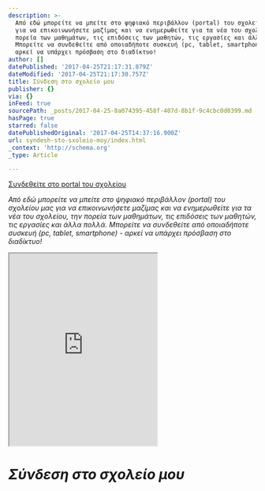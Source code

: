 ```yaml
---
description: >-
  Από εδώ μπορείτε να μπείτε στο ψηφιακό περιβάλλον (portal) του σχολείου μας
  για να επικοινωνήσετε μαζίμας και να ενημερωθείτε για τα νέα του σχολείου, την
  πορεία των μαθημάτων, τις επιδόσεις των μαθητών, τις εργασίες και άλλα πολλά.
  Μπορείτε να συνδεθείτε από οποιαδήποτε συσκευή (pc, tablet, smartphone) -
  αρκεί να υπάρχει πρόσβαση στο διαδίκτυο!
author: []
datePublished: '2017-04-25T21:17:31.879Z'
dateModified: '2017-04-25T21:17:30.757Z'
title: Σύνδεση στο σχολείο μου
publisher: {}
via: {}
inFeed: true
sourcePath: _posts/2017-04-25-8a074395-458f-407d-8b1f-9c4cbc0d0399.md
hasPage: true
starred: false
datePublishedOriginal: '2017-04-25T14:37:16.900Z'
url: syndesh-sto-sxoleio-moy/index.html
_context: 'http://schema.org'
_type: Article

---
```

[Σ&upsi;νδ&epsi;θ&epsi;ίτ&epsi; στο portal το&upsi; σχολ&epsi;ίο&upsi;][0]

_Από εδώ μπορείτε να μπείτε στο ψηφιακό περιβάλλον (portal) του σχολείου μας για να επικοινωνήσετε μαζίμας και να ενημερωθείτε για τα νέα του σχολείου, την πορεία των μαθημάτων, τις επιδόσεις των μαθητών, τις εργασίες και άλλα πολλά. Μπορείτε να συνδεθείτε από οποιαδήποτε συσκευή (pc, tablet, smartphone) - αρκεί να υπάρχει πρόσβαση στο διαδίκτυο!_

<iframe src="https://the-grid.github.io/ed-userhtml/?g=eJzFVstu20YUXVNfcUOhyMYUJcsObOpROH60AdzWSOQ-liNyJA5Cctjh0JJrdNEkbVAg_YEuuum6LQwkCPoI8gfkL_XO8CWrgpNdSVjmcO7cOefcx3B45-izw8lXZ8fgyzCAs_P7pw8OwbRs-4v-oW0fTY7gy48nn5xCr9OFiSBRwiTjEQls-_hTE0xfytix7cVi0Vn0O1zM7clDe6l89dTi8tGSKys7nvTMcWuoN1yGQZSMNrjp7e_vF6vRFo0p8XBNSCUBl0eSRnJkSrqUtjIZgOsTkVA5SuXM2jNB-bPo1ym7GJmHhbk1uYypCTZ6kUwGdHzK5ywa2sUAt0jkZUBBolXp2U0Stbcx5d7llRESgfZOdwAx8TwWzdXjlLiP54Knkee0Z_oawAz3s2YkZMGlYz6ic07h_IG5BRPi85BswUc0ohf4_3MqPBLhQ4LaWAkVbDb4tmW0jHagkF21DGPFPbSpvgbgsSQOyKUDLPJxkRxAjQi68fIOC2MuJInUxJQLjwpLEI-liQP9eFm_dGA3XkLCA-ZBe3v_3tHuCc4p4hYJ2DxyXBSNigGUxHfR9wAxIUTEOGM08FBwhXIDoGqLiEd0DZ_-21Y_N5CWu8DaRL1hQOc08tR2C-ZJ34Fet_sBrtNqJ-wb6sD2jqa3gUIDYLtEoDCuits_ONjdv49vXR5w0QSzUXsacPdxDdSacil56MBOd0XT-m2_kfZoW92KiAaW-MTjC4SPFr1SjfZuX90DsBZ0-phJ6z0sw-TdVrV4nalcz6eGcaNgb09zWZegEq-nEuYGX6fX8HT1pZanIsH1MWdafKNSTPJYu1CwbuZlT_usyG-YMxTdDe__d1Edn19QcVUz2iDImuxlpTV5TaY0WK2iMs-MtbDcSrUK1bup1pa3Ui2tFEhDo2zHJEkWSHGrnWKnikhIFeYVjPdUCDeVXinMWicoQg5FLe_pSq56xoqExzvqXqnCUpyyWeiEJKnkGikopENbt3HVz-3izGgNVf8eY2MdzrgIgXkjUzdYE4irTqTi9EnK44d66U7i-pwHSWcu7APXxbhJ-3gpFe3gkZ4yAQ8in6OnmCdSOXJpLK3qEDLPJyd4Co1bgNewapVQjPFN0cuqA6gclZMAlRWL4lSW55HPPI8iYiX8yEzSacikpJ6p2awML0iQokHPtJvNVIJhkYuRWYXOhHH2InuTvc3-ya4hf55_l_2eP82fZa8RjTIfb8KgglshaDwpAM0oJMuARnPpI4ZuV5-267RW8FRJpfD8nP-Yvcz-zP7KX-RPILtGPD9k19nf2avsDxw9uQ1Z46dA14wVumb0X3Rwq-qFsDdVrzXOfs1_Qg1fZq_yp9lrFBx9GOhgKpC0eiDgCzob3X2P7DrBLx4uz0qgH6LQo97dcfZL9lv-XEmhovQMw_UGUJ9aJ8Dwvc2_H9pkoyo3cyYVwUM6o0JQUVPQCpTM1e_QrnIVP5JsVS2qbPCxqCBVUvixNW79C1gqXZI" height="390" style=""></iframe>

# _Σύνδεση στο σχολείο μου_

[0]: https://www.edu4schools.gr/Account